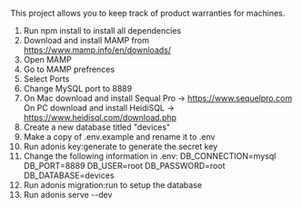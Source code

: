 This project allows you to keep track of product warranties for machines. 


1.  Run npm install to install all dependencies 
2.  Download and install MAMP from https://www.mamp.info/en/downloads/
3.  Open MAMP
4.  Go to MAMP prefrences 
5.  Select Ports
6.  Change MySQL port to 8889
7.  On Mac download and install Sequal Pro -> https://www.sequelpro.com
    On PC download and install HeidiSQL -> https://www.heidisql.com/download.php
8.  Create a new database titled "devices"
9.  Make a copy of .env.example and rename it to .env
10. Run adonis key:generate to generate the secret key
11. Change the following information in .env:
        DB_CONNECTION=mysql
        DB_PORT=8889
        DB_USER=root
        DB_PASSWORD=root
        DB_DATABASE=devices
12. Run adonis migration:run to setup the database
13. Run adonis serve --dev